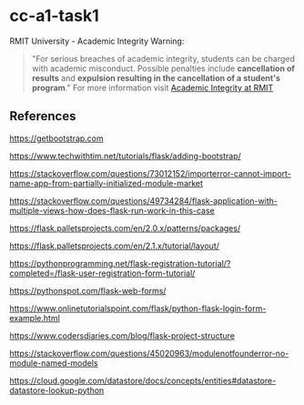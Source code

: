 # cc-a1-task1


RMIT University - Academic Integrity Warning:
> "For serious breaches of academic integrity, students can be charged with academic misconduct. Possible penalties include **cancellation of results** and **expulsion resulting in the cancellation of a student's program**."
For more information visit [Academic Integrity at RMIT](https://www.rmit.edu.au/students/my-course/assessment-results/academic-integrity)

## References

https://getbootstrap.com

https://www.techwithtim.net/tutorials/flask/adding-bootstrap/

https://stackoverflow.com/questions/73012152/importerror-cannot-import-name-app-from-partially-initialized-module-market

https://stackoverflow.com/questions/49734284/flask-application-with-multiple-views-how-does-flask-run-work-in-this-case

https://flask.palletsprojects.com/en/2.0.x/patterns/packages/

https://flask.palletsprojects.com/en/2.1.x/tutorial/layout/

https://pythonprogramming.net/flask-registration-tutorial/?completed=/flask-user-registration-form-tutorial/

https://pythonspot.com/flask-web-forms/

https://www.onlinetutorialspoint.com/flask/python-flask-login-form-example.html

https://www.codersdiaries.com/blog/flask-project-structure

https://stackoverflow.com/questions/45020963/modulenotfounderror-no-module-named-models

https://cloud.google.com/datastore/docs/concepts/entities#datastore-datastore-lookup-python

